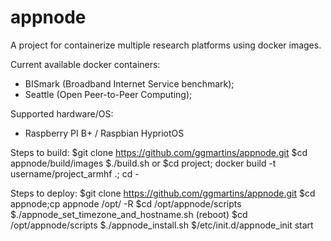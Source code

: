 # appnode
A project for containerize multiple research platforms using docker images.

Current available docker containers:
 * BISmark (Broadband Internet Service benchmark);
 * Seattle (Open Peer-to-Peer Computing);
 
Supported hardware/OS:
 * Raspberry PI B+ / Raspbian HypriotOS
 


Steps to build:
 $git clone https://github.com/ggmartins/appnode.git
 $cd appnode/build/images
 $./build.sh
   or
 $cd project; docker build -t username/project_armhf .; cd -

Steps to deploy: 
 $git clone https://github.com/ggmartins/appnode.git
 $cd appnode;cp appnode /opt/ -R
 $cd /opt/appnode/scripts
 $./appnode_set_timezone_and_hostname.sh (reboot)
 $cd /opt/appnode/scripts
 $./appnode_install.sh
 $/etc/init.d/appnode_init start

